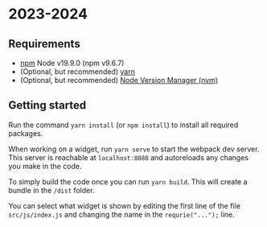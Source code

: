 # 2023-2024

## Requirements
- [npm](https://www.npmjs.com/) Node v19.9.0 (npm v9.6.7)
- (Optional, but recommended) [yarn](https://yarnpkg.com/)
- (Optional, but recommended) [Node Version Manager (nvm)](https://github.com/nvm-sh/nvm)

## Getting started
Run the command `yarn install` (or `npm install`) to install all required packages.

When working on a widget, run `yarn serve` to start the webpack dev server. This server is reachable at `localhost:8080`
and autoreloads any changes you make in the code.

To simply build the code once you can run `yarn build`. This will create a bundle in the `/dist` folder.

You can select what widget is shown by editing the first line of the file `src/js/index.js` and changing the name
in the `requrie("...");` line.
